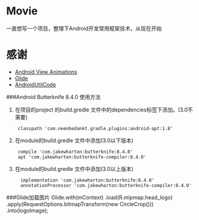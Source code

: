 # Movie
一直想写一个项目，整理下Android开发常用框架技术，从现在开始

# 感谢
- [Android View Animations](https://github.com/daimajia/AndroidViewAnimations)
- [Glide](https://github.com/bumptech/glide)
- [AndroidUtilCode](https://github.com/Blankj/AndroidUtilCode)

###Android Butterknife 8.4.0 使用方法
1. 在项目的project 的build.gredle 文件中的dependencies标签下添加。(3.0不需要)

        classpath 'com.neenbedankt.gradle.plugins:android-apt:1.8'
2. 在module的build.gredle 文件中添加(3.0以下版本)

        compile 'com.jakewharton:butterknife:8.4.0'
        apt 'com.jakewharton:butterknife-compiler:8.4.0'
3. 在module的build.gredle 文件中添加(3.0以上版本)

         implementation 'com.jakewharton:butterknife:8.4.0'
         annotationProcessor 'com.jakewharton:butterknife-compiler:8.4.0'

###Glide加载图片
         Glide.with(mContext)
                        .load(R.mipmap.head_logo)
                        .apply(RequestOptions.bitmapTransform(new CircleCrop()))
                        .into(logoImage);